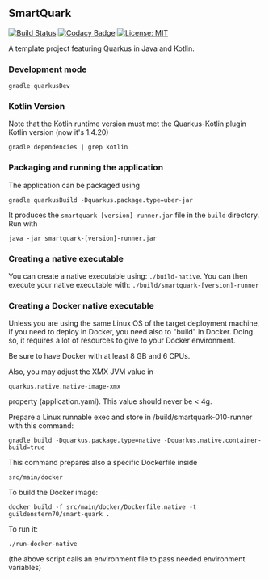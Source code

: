 ## SmartQuark

[![Build Status](https://travis-ci.com/guildenstern70/SmartQuark.svg?branch=master)](https://travis-ci.com/guildenstern70/SmartQuark)
[![Codacy Badge](https://app.codacy.com/project/badge/Grade/8b6c1766de094783827f508e9aedf355)](https://www.codacy.com/gh/guildenstern70/SmartQuark/dashboard?utm_source=github.com&amp;utm_medium=referral&amp;utm_content=guildenstern70/SmartQuark&amp;utm_campaign=Badge_Grade)
[![License: MIT](https://img.shields.io/badge/License-MIT-yellow.svg)](https://opensource.org/licenses/MIT)

A template project featuring Quarkus in Java and Kotlin.

### Development mode

    gradle quarkusDev

### Kotlin Version

Note that the Kotlin runtime version must met the Quarkus-Kotlin plugin Kotlin version (now it's 1.4.20)

    gradle dependencies | grep kotlin

### Packaging and running the application

The application can be packaged using 

    gradle quarkusBuild -Dquarkus.package.type=uber-jar

It produces the `smartquark-[version]-runner.jar` file in the `build` directory. Run with

    java -jar smartquark-[version]-runner.jar

### Creating a native executable

You can create a native executable using: `./build-native`.
You can then execute your native executable with: `./build/smartquark-[version]-runner`

### Creating a Docker native executable

Unless you are using the same Linux OS of the target deployment machine, if you need to
deploy in Docker, you need also to "build" in Docker. Doing so, it requires a lot of resources
to give to your Docker environment.

Be sure to have Docker with at least 8 GB and 6 CPUs.

Also, you may adjust the XMX JVM value in 

    quarkus.native.native-image-xmx

property (application.yaml). This value should never be < 4g.

Prepare a Linux runnable exec and store in /build/smartquark-010-runner with this command:

    gradle build -Dquarkus.package.type=native -Dquarkus.native.container-build=true

This command prepares also a specific Dockerfile inside 

    src/main/docker

To build the Docker image:
 
    docker build -f src/main/docker/Dockerfile.native -t guildenstern70/smart-quark .

To run it:

    ./run-docker-native

(the above script calls an environment file to pass needed environment variables)
